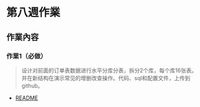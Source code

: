 # 第八週作業

## 作業內容

### 作業1（必做）
> 设计对前面的订单表数据进行水平分库分表，拆分2个库，每个库16张表。
> 并在新结构在演示常见的增删改查操作。代码、sql和配置文件，上传到github。

- [README](./shardingsphereproxy/README.md)

